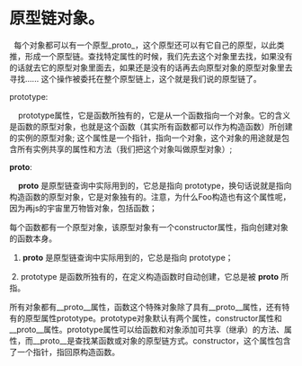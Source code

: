 <!--
 * @Author: your name
 * @Date: 2019-12-26 15:41:35
 * @LastEditTime: 2019-12-26 15:41:43
 * @LastEditors: your name
 * @Description: In User Settings Edit
 * @FilePath: \beixiang_ly\ly_restart\9_ms\react.md
 -->
# 原型链对象。
  每个对象都可以有一个原型_proto_，这个原型还可以有它自己的原型，以此类推，形成一个原型链。查找特定属性的时候，我们先去这个对象里去找，如果没有的话就去它的原型对象里面去，如果还是没有的话再去向原型对象的原型对象里去寻找...... 这个操作被委托在整个原型链上，这个就是我们说的原型链了。

prototype:

    prototype属性，它是函数所独有的，它是从一个函数指向一个对象。它的含义是函数的原型对象，也就是这个函数（其实所有函数都可以作为构造函数）所创建的实例的原型对象; 这个属性是一个指针，指向一个对象，这个对象的用途就是包含所有实例共享的属性和方法（我们把这个对象叫做原型对象）;

__proto__:

    __proto__ 是原型链查询中实际用到的，它总是指向 prototype，换句话说就是指向构造函数的原型对象，它是对象独有的。注意，为什么Foo构造也有这个属性呢，因为再js的宇宙里万物皆对象，包括函数；


每个函数都有一个原型对象，该原型对象有一个constructor属性，指向创建对象的函数本身。 



 1. __proto__ 是原型链查询中实际用到的，它总是指向 prototype；

 2. prototype 是函数所独有的，在定义构造函数时自动创建，它总是被 __proto__ 所指。

所有对象都有__proto__属性，函数这个特殊对象除了具有__proto__属性，还有特有的原型属性prototype。prototype对象默认有两个属性，constructor属性和__proto__属性。prototype属性可以给函数和对象添加可共享（继承）的方法、属性，而__proto__是查找某函数或对象的原型链方式。constructor，这个属性包含了一个指针，指回原构造函数。
